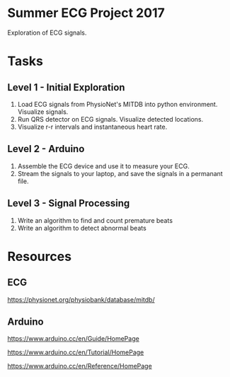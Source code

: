# Summer ECG Project 2017

Exploration of ECG signals. 

# Tasks

## Level 1 - Initial Exploration

1. Load ECG signals from PhysioNet's MITDB into python environment. Visualize signals.
2. Run QRS detector on ECG signals. Visualize detected locations.
3. Visualize r-r intervals and instantaneous heart rate.

## Level 2 - Arduino

1. Assemble the ECG device and use it to measure your ECG.
2. Stream the signals to your laptop, and save the signals in a permanant file.

## Level 3 - Signal Processing

1. Write an algorithm to find and count premature beats
2. Write an algorithm to detect abnormal beats

# Resources

## ECG

https://physionet.org/physiobank/database/mitdb/


## Arduino


https://www.arduino.cc/en/Guide/HomePage

https://www.arduino.cc/en/Tutorial/HomePage

https://www.arduino.cc/en/Reference/HomePage


